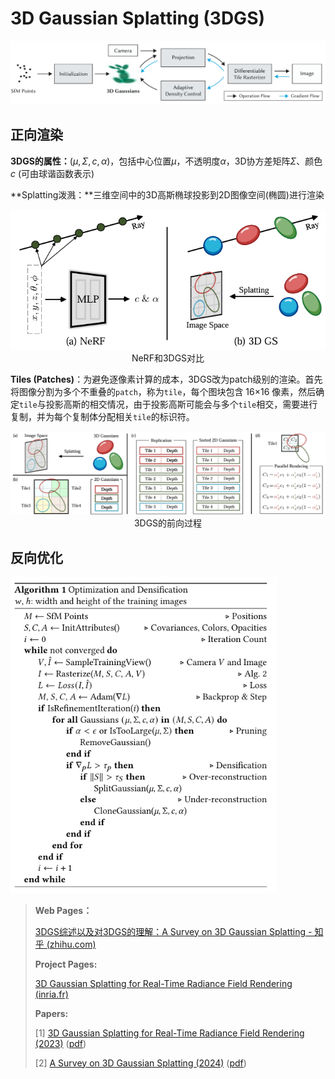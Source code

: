 # 3D Gaussian Splatting (3DGS)

<img src="assets/3DGS_pipeline.png" style="zoom:80%;" />

## 正向渲染

**3DGS的属性：**${(\mu,\Sigma,c,\alpha)}$，包括中心位置$\mu$，不透明度$\alpha$，3D协方差矩阵$\Sigma$、颜色$c$ (可由球谐函数表示)

**Splatting泼溅：**三维空间中的3D高斯椭球投影到2D图像空间(椭圆)进行渲染

<img src="assets/NeRF_and_3DGS.png" style="zoom:80%;" />

<center>NeRF和3DGS对比</center>

**Tiles (Patches)**：为避免逐像素计算的成本，3DGS改为patch级别的渲染。首先将图像分割为多个不重叠的`patch`，称为`tile`，每个图块包含 16×16 像素，然后确定`tile`与投影高斯的相交情况，由于投影高斯可能会与多个`tile`相交，需要进行复制，并为每个复制体分配相关`tile`的标识符。

<img src="assets/forward_process_of_3DGS.png" style="zoom:80%;" />

<center>3DGS的前向过程</center>

## 反向优化

<img src="assets/Algorithm1.png" style="zoom:80%;" />



>**Web Pages：**
>
>[3DGS综述以及对3DGS的理解：A Survey on 3D Gaussian Splatting - 知乎 (zhihu.com)](https://zhuanlan.zhihu.com/p/679809915)
>
>**Project Pages:**
>
>[3D Gaussian Splatting for Real-Time Radiance Field Rendering (inria.fr)](https://repo-sam.inria.fr/fungraph/3d-gaussian-splatting/)
>
>**Papers:**
>
>[1] [3D Gaussian Splatting for Real-Time Radiance Field Rendering (2023)](https://arxiv.org/abs/2308.04079) ([pdf](./papers/3DGS.pdf))
>
>[2] [A Survey on 3D Gaussian Splatting (2024)](https://arxiv.org/abs/2401.03890) ([pdf](./papers/A_Survey_on_3D_Gaussian_Splatting.pdf))
>
>

